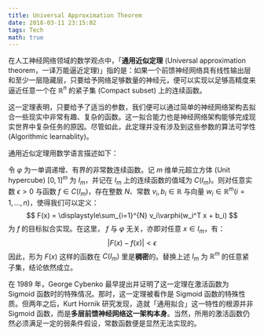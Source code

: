 ```yaml
---
title: Universal Approximation Theorem
date: 2018-03-11 23:15:02
tags: Tech
math: true
---
```


在人工神经网络领域的数学观点中，「**通用近似定理** (Universal approximation theorem，一译万能逼近定理)」指的是：如果一个前馈神经网络具有线性输出层和至少一层隐藏层，只要给予网络足够数量的神经元，便可以实现以足够高精度来逼近任意一个在 $\mathbb{R}^n$ 的紧子集 (Compact subset) 上的连续函数。

这一定理表明，只要给予了适当的参数，我们便可以通过简单的神经网络架构去拟合一些现实中非常有趣、复杂的函数。这一拟合能力也是神经网络架构能够完成现实世界中复杂任务的原因。尽管如此，此定理并没有涉及到这些参数的算法可学性 (Algorithmic learnablity)。

通用近似定理用数学语言描述如下：

令 $\varphi$ 为一单调递增、有界的非常数连续函数。记 $m$ 维单元超立方体 (Unit hypercube) $[0,1]^m$ 为 $I_m$，并记在 $I_m$ 上的连续函数的值域为 $C(I_m)$。则对任意实数 $\epsilon > 0$ 与函数 $f \in C(I_m)$，存在整数 $N$、常数 $v_i, b_i \in \mathbb{R}$ 与向量 $w_i \in \mathbb{R}^m (i = 1, ... ,n)$，使得我们可以定义：
$$
F(x) = \displaystyle\sum_{i=1}^{N} v_i\varphi(w_i^T x + b_i)
$$
为 $f$ 的目标拟合实现。在这里， $f$ 与 $\varphi$ 无关，亦即对任意 $x \in I_m$，有：
$$
|F(x) - f(x)| < \epsilon
$$
因此，形为 $F(x)$ 这样的函数在 $C(I_m)$ 里是**稠密**的。替换上述 $I_m$ 为 $\mathbb{R}^m$ 的任意紧子集，结论依然成立。

在 1989 年，George Cybenko 最早提出并证明了这一定理在激活函数为 Sigmoid 函数时的特殊情况。那时，这一定理被看作是 Sigmoid 函数的特殊性质。但两年之后，Kurt Hornik 研究发现，造就「通用拟合」这一特性的根源并非 Sigmoid 函数，而是**多层前馈神经网络这一架构本身**。当然，所用的激活函数仍然必须满足一定的弱条件假设，常数函数便是显然无法实现的。

 